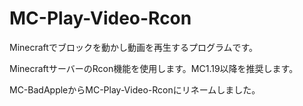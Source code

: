 # MC-Play-Video-Rcon

Minecraftでブロックを動かし動画を再生するプログラムです。

MinecraftサーバーのRcon機能を使用します。MC1.19以降を推奨します。

MC-BadAppleからMC-Play-Video-Rconにリネームしました。
